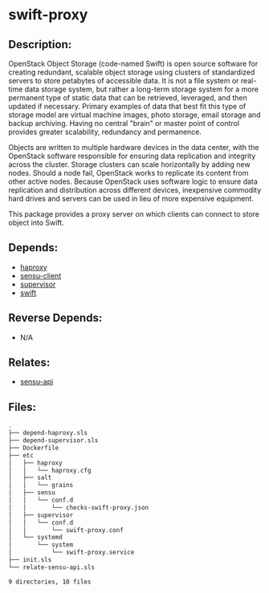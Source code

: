 # swift-proxy

## Description:

OpenStack Object Storage (code-named Swift) is open source software for creating redundant, scalable object storage using clusters of standardized servers to store petabytes of accessible data. It is not a file system or real-time data storage system, but rather a long-term storage system for a more permanent type of static data that can be retrieved, leveraged, and then updated if necessary. Primary examples of data that best fit this type of storage model are virtual machine images, photo storage, email storage and backup archiving. Having no central "brain" or master point of control provides greater scalability, redundancy and permanence.

Objects are written to multiple hardware devices in the data center, with the OpenStack software responsible for ensuring data replication and integrity across the cluster. Storage clusters can scale horizontally by adding new nodes. Should a node fail, OpenStack works to replicate its content from other active nodes. Because OpenStack uses software logic to ensure data replication and distribution across different devices, inexpensive commodity hard drives and servers can be used in lieu of more expensive equipment.

This package provides a proxy server on which clients can connect to store object into Swift.

## Depends:

  -  [haproxy](salt/haproxy)
  -  [sensu-client](salt/sensu-client)
  -  [supervisor](salt/supervisor)
  -  [swift](salt/swift)

## Reverse Depends:

  -  N/A

## Relates:

  -  [sensu-api](salt/sensu-api)

## Files:

```bash
.
├── depend-haproxy.sls
├── depend-supervisor.sls
├── Dockerfile
├── etc
│   ├── haproxy
│   │   └── haproxy.cfg
│   ├── salt
│   │   └── grains
│   ├── sensu
│   │   └── conf.d
│   │       └── checks-swift-proxy.json
│   ├── supervisor
│   │   └── conf.d
│   │       └── swift-proxy.conf
│   └── systemd
│       └── system
│           └── swift-proxy.service
├── init.sls
└── relate-sensu-api.sls

9 directories, 10 files
```
